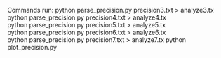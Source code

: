 Commands run:
python parse_precision.py precision3.txt > analyze3.tx  
python parse_precision.py precision4.txt > analyze4.tx  
python parse_precision.py precision5.txt > analyze5.tx  
python parse_precision.py precision6.txt > analyze6.tx  
python parse_precision.py precision7.txt > analyze7.tx
python plot_precision.py  